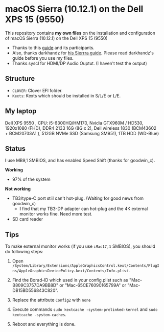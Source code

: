 # macOS Sierra (10.12.1) on the Dell XPS 15 (9550)
This repository contains **my own files** on the installation and configuration of macOS Sierra (10.12.1) on the Dell XPS 15 (9550)

* Thanks to this [guide][1] and its participants. 
* Also, thanks darkhandz for [his Sierrra guide](https://github.com/darkhandz/XPS15-9550-Sierra). Please read darkhandz's guide before you use my files.
* Thanks syscl for HDMI/DP Audio Ouptut. (I haven't test the output)

## Structure
* `CLOVER`: Clover EFI folder.
* `Kexts`: Kexts which should be installed in S/L/E or L/E.

## My laptop
Dell XPS 9550 , CPU: i5-6300HQ/HM170, Nvidia GTX960M / HD530, 1920x1080 (FHD), DDR4 2133 16G (8G x 2), Dell wireless 1830 (BCM43602 + BCM20703A1 ), 512GB NVMe SSD (Samsung SM951), 1TB HDD (WD-Blue)

## Status

I use MB9,1 SMBIOS, and has enabled Speed Shift (thanks for goodwin_c).

**Working**

* 97% of the system

**Not working**

* TB3/type-C port stiil can't hot-plug. (Waiting for good news from goodwin_c)
    * I find that my TB3-DP adapter can hot-plug and the 4K external monitor works fine. Need more test.
* SD card reader

## Tips

To make external monitor works (if you use `iMac17,1` SMBIOS), you should do following steps:

1. Open `/System/Library/Extensions/AppleGraphicsControl.kext/Contents/PlugIns/AppleGraphicsDevicePolicy.kext/Contents/Info.plist`.
2. Find the Borad-ID which used in your config.plist such as "Mac-B809C3757DA9BB8D" or "Mac-65CE76090165799A" or "Mac-DB15BD556843C820".
3. Replace the attribute `Config2` with `none`
4. Execute commands `sudo kextcache -system-prelinked-kernel` and `sudo kextcache -system-caches`.
5. Reboot and everything is done.

   [1]:http://www.tonymacx86.com/threads/guide-wip-dell-xps-15-9550-skylake-gtx960m-ssd-via-clover-uefi.192598/

